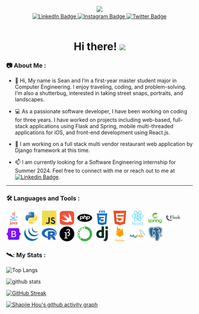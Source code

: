 <div id="header" align="center">
  <img src="https://media.giphy.com/media/TRklv98Fvo0Tu/giphy.gif" width="150"/>
  <div id="badges">
  <a href="https://www.linkedin.com/in/shaojie-hou/">
    <img src="https://img.shields.io/badge/LinkedIn-blue?style=for-the-badge&logo=linkedin&logoColor=white" alt="LinkedIn Badge"/>
  </a>
  <a href="https://www.instagram.com/sean.sjh/">
    <img src="https://img.shields.io/badge/Instagram-red?style=for-the-badge&logo=instagram&logoColor=white" alt="Instagram Badge"/>
  </a>
  <a href="your-twitter-URL">
    <img src="https://img.shields.io/badge/Twitter-blue?style=for-the-badge&logo=twitter&logoColor=white" alt="Twitter Badge"/>
  </a>
</div>
<img src="https://komarev.com/ghpvc/?username=Sean-hsj&style=flat-square&color=blue" alt=""/>
  <h1>
  Hi there!
  <img src="https://media.giphy.com/media/hvRJCLFzcasrR4ia7z/giphy.gif" width="30px"/>
</h1>
</div>


### 📷 About Me :
- 👋 Hi, My name is Sean and I’m a first-year master student major in Computer Engineering. I enjoy traveling, coding, and problem-solving. 
I’m also a shutterbug, interested in taking street snaps, portraits, and landscapes.

- 💻 As a passionate software developer, I have been working on coding for three years. I have worked on projects including web-based, full-stack applications using Flask and Spring, mobile multi-threaded applications for iOS, and front-end development using React.js.

- 🤖 I am working on a full stack multi vendor restaurant web application by Django framework at this time. 

- 📫 I am currently looking for a Software Engineering internship for Summer 2024. Feel free to connect with me or reach out to me at [![Linkedin Badge](https://img.shields.io/badge/-ShaojieHou-blue?style=flat&logo=Linkedin&logoColor=white)](https://www.linkedin.com/in/shaojie-hou/).

---

### :hammer_and_wrench: Languages and Tools :
<div>
  <img src="https://github.com/devicons/devicon/blob/master/icons/java/java-original-wordmark.svg" title="Java" alt="Java" width="40" height="40"/>&nbsp;
  <img src="https://github.com/devicons/devicon/blob/master/icons/python/python-original.svg" title="python" alt="python" width="40" height="40"/>&nbsp;
  <img src="https://github.com/devicons/devicon/blob/master/icons/javascript/javascript-original.svg" title="JavaScript" alt="JavaScript" width="40" height="40"/>&nbsp;
  <img src="https://github.com/devicons/devicon/blob/master/icons/swift/swift-plain.svg" title="swift" alt="swift" width="40" height="40"/>&nbsp;
  <img src="https://github.com/devicons/devicon/blob/master/icons/php/php-plain.svg" title="php" alt="php" width="40" height="40"/>&nbsp;
  <img src="https://github.com/devicons/devicon/blob/master/icons/css3/css3-plain-wordmark.svg"  title="CSS3" alt="CSS" width="40" height="40"/>&nbsp;
  <img src="https://github.com/devicons/devicon/blob/master/icons/html5/html5-original.svg" title="HTML5" alt="HTML" width="40" height="40"/>&nbsp;
  <img src="https://github.com/devicons/devicon/blob/master/icons/react/react-original-wordmark.svg" title="React" alt="React" width="40" height="40"/>&nbsp;
  <img src="https://github.com/devicons/devicon/blob/master/icons/spring/spring-original-wordmark.svg" title="Spring" alt="Spring" width="40" height="40"/>&nbsp;
      <img src="https://github.com/devicons/devicon/blob/master/icons/flask/flask-original-wordmark.svg" title="bootstrap" alt="bootstrap" width="40" height="40"/>&nbsp;
    <img src="https://github.com/devicons/devicon/blob/master/icons/bootstrap/bootstrap-original.svg" title="bootstrap" alt="bootstrap" width="40" height="40"/>&nbsp;
    <img src="https://github.com/devicons/devicon/blob/master/icons/jquery/jquery-original.svg" title="jquery" alt="jquery" width="40" height="40"/>&nbsp;
    <img src="https://github.com/devicons/devicon/blob/master/icons/r/r-plain.svg" title="r" alt="r" width="40" height="40"/>&nbsp;
    <img src="https://github.com/devicons/devicon/blob/master/icons/processing/processing-plain.svg" title="processing" alt="processing" width="40" height="40"/>&nbsp;
    <img src="https://github.com/devicons/devicon/blob/master/icons/anaconda/anaconda-original.svg" title="anaconda" alt="anaconda" width="40" height="40"/>&nbsp;
  <img src="https://github.com/devicons/devicon/blob/master/icons/django/django-plain.svg" title="Django" alt="Django " width="40" height="40"/>&nbsp;
  <img src="https://github.com/devicons/devicon/blob/master/icons/firebase/firebase-plain-wordmark.svg" title="Firebase" alt="Firebase" width="40" height="40"/>&nbsp;
  <img src="https://github.com/devicons/devicon/blob/master/icons/mysql/mysql-original-wordmark.svg" title="MySQL"  alt="MySQL" width="40" height="40"/>&nbsp;
    <img src="https://github.com/devicons/devicon/blob/master/icons/postgresql/postgresql-plain.svg" title="postgresql" alt="postgresql" width="40" height="40"/>&nbsp;

### 🛰️: My Stats :
  ![Top Langs](https://github-readme-stats.vercel.app/api/top-langs/?username=Sean-hsj&layout=compact&theme=vision-friendly-dark)
  
   ![github stats](https://github-readme-stats.vercel.app/api?username=Sean-hsj&show_icons=true&theme=tokyonight)
  
  [![GitHub Streak](http://github-readme-streak-stats.herokuapp.com?user=Sean-hsj&theme=dark&background=000000)](https://git.io/streak-stats)
  
  [![Shaojie Hou's github activity graph](https://github-readme-activity-graph.cyclic.app/graph?username=Sean-hsj&theme=react-dark)](https://github.com/ashutosh00710/github-readme-activity-graph)



